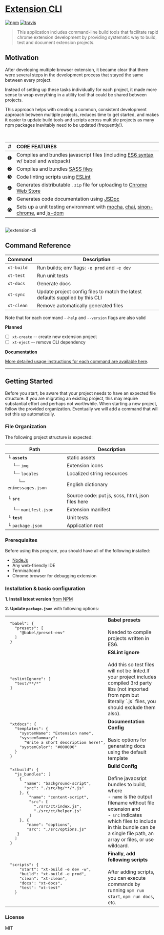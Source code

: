 # [Extension CLI](https://github.com/MobileFirstLLC/extension-cli)

[![npm](https://img.shields.io/npm/v/extension-cli)](https://www.npmjs.com/package/extension-cli)
[![travis](https://img.shields.io/travis/mobilefirstllc/extension-cli)](https://travis-ci.org/MobileFirstLLC/extension-cli)

> This application includes command-line build tools that facilitate rapid chrome extension development by providing
systematic way to build, test and document extension projects.


## Motivation

After developing multiple browser extension, it became clear that there were several steps in the development process that stayed the same between every project. 

Instead of setting up these tasks individually for each project, it made more sense to wrap everything in a utility tool that could be shared between projects. 

This approach helps with creating a common, consistent development approach between multiple projects, reduces time to get started, and makes it easier to update build tools and scripts across multiple projects as many npm packages inevitably need to be updated (frequently!).

<br/>

| # | CORE FEATURES |
| --- | :--- | 
| ➊ | Compiles and bundles javascript files (including [ES6 syntax](http://es6-features.org/) w/ babel and webpack) |
| ➋ | Compiles and bundles [SASS files](https://sass-lang.com/guide) |
| ➌ | Code linting scripts using [ESLint](https://eslint.org/) |
| ➍ | Generates distributable `.zip` file for uploading to [Chrome Web Store](https://chrome.google.com/webstore/category/extensions) |
| ➎ | Generates code documentation using [JSDoc](https://jsdoc.app/about-getting-started.html) |     
| ➏ | Sets up a unit testing environment with [mocha](https://mochajs.org), [chai](https://www.chaijs.com/), [sinon-chrome](https://github.com/acvetkov/sinon-chrome), and [js-dom](https://github.com/rstacruz/jsdom-global) | 

<br/>

<img src='https://raw.githubusercontent.com/MobileFirstLLC/extension-cli/master/feature.jpg' alt='extension-cli' /> 


## Command Reference


Command | Description
--- | ---
`xt-build` | Run builds; env flags: `-e prod` and `-e dev`
`xt-test` | Run unit tests
`xt-docs` | Generate docs
`xt-sync` | Update project config files to match the latest defaults supplied by this CLI
`xt-clean` | Remove automatically generated files

Note that for each command `--help` and `--version` flags are also valid

**Planned**

- [ ] `xt-create` -- create new extension project
- [ ] `xt-eject` -- remove CLI dependency

**Documentation**

[More detailed usage instructions for each command are available here](https://mobilefirstllc.github.io/extension-cli/list_namespace.html).

---

## Getting Started

Before you start, be aware that your project needs to have an expected file structure. If you are migrating an existing project, this may require substantial effort and perhaps not worthwhile. When starting a new project, follow the provided organization. Eventually we will add a command that will set this up automatically.

### File Organization

The following project structure is expected:

Path | Description
--- | ---
└ **`assets`** |  static assets
&nbsp; &nbsp; └─ `img` | Extension icons
&nbsp; &nbsp; └─ `locales` | Localized string resources
&nbsp; &nbsp; &nbsp; &nbsp; └─ `en`/`messages.json` | English dictionary
└ **`src`** | Source code: put js, scss, html, json files here
&nbsp; &nbsp; └─ `manifest.json` | Extension manifest 
└ **`test`** | Unit tests
└ `package.json` | Application root

### Prerequisites

Before using this program, you should have all of the following installed:

- [NodeJs](https://nodejs.org/en/download/)
- Any web-friendly IDE
- Terminal/cmd
- Chrome browser for debugging extension

### Installation & basic configuration

**1. Install latest version** [from NPM](https://www.npmjs.com/package/extension-cli)

**2. Update `package.json`** with following options:


<table>
<tr>
<td style="padding:0">
<pre>
  "babel": {
    "presets": [
      "@babel/preset-env"
    ]
  }
</pre>
</td>
<td valign='top'>
<strong>Babel presets</strong><br/><br/>
Needed to compile projects written in ES6.
</td>
</tr>
<tr>
<td style="padding:0">
<pre>
  "eslintIgnore": [
    "test/**/*"
  ]
</pre>
</td>
<td valign='top'>
<strong>ESLint ignore</strong><br/><br/>
Add this so test files will not be linted.If your project includes compiled 3rd party libs (not imported from npm but literally `.js` files, you should exclude them also).
</td>
</tr>
<tr>
<td style="padding:0">
<pre>
  "xtdocs": {
    "templates": {
      "systemName": "Extension name",
      "systemSummary": 
        "Write a short description here!",
      "systemColor": "#000000"
    }
  }
</pre>
</td>
<td valign='top'>
<strong>Documentation Config</strong><br/><br/>
Basic options for generating docs using the default template
</td>
</tr>
<tr>
<td style="padding:0">
<pre>
  "xtbuild": {
    "js_bundles": [
      {
        "name": "background-script",
        "src": "./src/bg/**/*.js"
      }, {
          "name": "content-script",
          "src": [
            "./src/ct/index.js", 
            "./src/ct/helper.js"
          ]
      }, {
         "name": "coptions",
         "src": "./src/options.js"
     }
    ]
  }
</pre>
</td>
<td valign='top'>
<strong>Build Config</strong><br/><br/>
Define javacsript bundles to build, where<br/>
- <code>name</code> is the output filename without file extension and<br/>
- <code>src</code> indicates which files to include in this bundle can be a single file path, an array or files, or use wildcard.
</td>
</tr>
<tr>
<td style="padding:0">
<pre>
  "scripts": {
      "start": "xt-build -e dev -w",
      "build": "xt-build -e prod",
      "clean": "xt-clean",
      "docs": "xt-docs",
      "test": "xt-test"
    }
</pre>
</td>
<td valign='top'>
<strong>Finally, add following scripts</strong><br/><br/>
After adding scripts, you can execute commands by running 
<code>npm run start</code>, <code>npm run docs</code>, etc.</td>
</tr>
</table>



### License 

MIT
